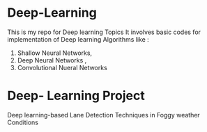 # Deep-Learning
This is my repo for Deep learning Topics
It involves basic codes for implementation of Deep learning Algorithms like :

1. Shallow Neural Networks,
2.  Deep Neural Networks ,
3.  Convolutional Nueral Networks

# Deep- Learning Project 
Deep learning-based Lane Detection Techniques in Foggy weather Conditions
